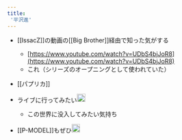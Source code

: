 ```yaml
---
title:
 '平沢進'
---
```


- [[IssacZ]]の動画の[[Big Brother]]経由で知った気がする
    - [https://www.youtube.com/watch?v=UDbS4bjJoR8](https://www.youtube.com/watch?v=UDbS4bjJoR8)
    - これ（シリーズのオープニングとして使われていた）
- [[パプリカ]]

- ライブに行ってみたい<img src='https://scrapbox.io/api/pages/blu3mo-public/blu3mo/icon' alt='blu3mo.icon' height="19.5"/>
    - この世界に没入してみたい気持ち

- [[P-MODEL]]もぜひ<img src='https://scrapbox.io/api/pages/blu3mo-public/rickshinmi/icon' alt='rickshinmi.icon' height="19.5"/>
